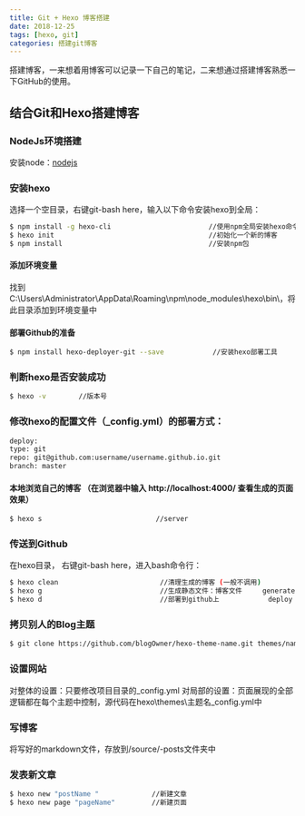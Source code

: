 ```yaml
---
title: Git + Hexo 博客搭建
date: 2018-12-25
tags: [hexo, git]
categories: 搭建git博客
---
```


搭建博客，一来想着用博客可以记录一下自己的笔记，二来想通过搭建博客熟悉一下GitHub的使用。

## 结合Git和Hexo搭建博客

### NodeJs环境搭建

安装node：[nodejs](https://nodejs.org/en/)

### 安装hexo

选择一个空目录，右键git-bash here，输入以下命令安装hexo到全局：
``` bash
$ npm install -g hexo-cli                        //使用npm全局安装hexo命令行工具
$ hexo init                                      //初始化一个新的博客
$ npm install                                    //安装npm包
```

#### 添加环境变量

找到C:\Users\Administrator\AppData\Roaming\npm\node_modules\hexo\bin\，将此目录添加到环境变量中

#### 部署Github的准备

``` bash
$ npm install hexo-deployer-git --save    	      //安装hexo部署工具
```

### 判断hexo是否安装成功

``` bash
$ hexo -v        //版本号
```

### 修改hexo的配置文件（\_config.yml）的部署方式：

``` bash
deploy:
type: git
repo: git@github.com:username/username.github.io.git
branch: master
```

#### 本地浏览自己的博客 （在浏览器中输入 http://localhost:4000/ 查看生成的页面效果）

``` bash
$ hexo s                            //server
```

### 传送到Github

在hexo目录， 右键git-bash here，进入bash命令行：

``` bash
$ hexo clean                         //清理生成的博客 (一般不调用)
$ hexo g                             //生成静态文件：博客文件     generate
$ hexo d                             //部署到github上            deploy
```

### 拷贝别人的Blog主题

``` bash
$ git clone https://github.com/blogOwner/hexo-theme-name.git themes/name
```

### 设置网站

对整体的设置：只要修改项目目录的_config.yml
对局部的设置：页面展现的全部逻辑都在每个主题中控制，源代码在hexo\themes\主题名_config.yml中

### 写博客
将写好的markdown文件，存放到/source/-posts文件夹中

### 发表新文章

``` bash
$ hexo new "postName "             //新建文章
$ hexo new page "pageName"         //新建页面
```